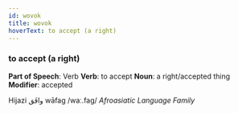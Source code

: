 ```yaml
---
id: wovok
title: wovok
hoverText: to accept (a right)
---
```


### to accept (a right)

**Part of Speech**: Verb
**Verb**: to accept
**Noun**: a right/accepted thing
**Modifier**: accepted

Hijazi وافَق wāfag /waː.faɡ/
*Afroasiatic Language Family*